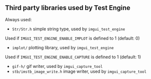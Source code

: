 ## Third party libraries used by Test Engine

Always used:
- `Str/Str.h` simple string type, used by `imgui_test_engine`

Used if `IMGUI_TEST_ENGINE_ENABLE_IMPLOT` is defined to 1 (default: 0)
- `implot/` plotting library, used by `imgui_test_engine`

Used if `IMGUI_TEST_ENGINE_ENABLE_CAPTURE` is defined to 1 (default: 1)
- `gif-h/` gif writer, used by `imgui_capture_tool`
- `stb/imstb_image_write.h` image writer, used by `imgui_capture_tool`

